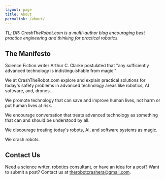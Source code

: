 ```yaml
---
layout: page
title: About
permalink: /about/
---
```

*TL; DR: CrashTheRobot.com is a multi-author blog encouraging best practice engineering and thinking for practical robotics.* 

## The Manifesto ##

Science Fiction writer Arthur C. Clarke postulated that "any sufficiently advanced technology is indistinguishable from magic."  
 
We at CrashTheRobot.com explore and explain practical solutions for today's safety problems in advanced technology areas like robotics, AI software, and, drones.
 
We promote technology that can save and improve human lives, not harm or put human lives at risk. 
 
We encourage conversation that treats advanced technology as something that can and should be understood by all.
 
We discourage treating today's robots, AI, and software systems as magic. 
 
We crash robots. 

## Contact Us ##
Need a science writer, robotics consultant, or have an idea for a post? Want to submit a post? Contact us at 
[therobotcrashers@gmail.com](mailto:therobotcrashers@gmail.com).